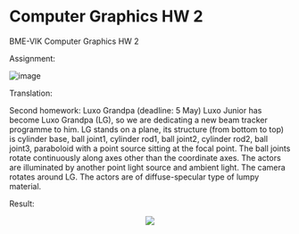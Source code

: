 # Computer Graphics HW 2

BME-VIK Computer Graphics HW 2

Assignment:

![image](https://user-images.githubusercontent.com/79463263/167254712-cf7e20c0-5e36-440c-b6df-5ea90745dbd9.png)

Translation:

Second homework: Luxo Grandpa (deadline: 5 May)
Luxo Junior has become Luxo Grandpa (LG), so we are dedicating a new beam tracker programme to him. LG stands on a plane, its structure (from bottom to top) is cylinder base, ball joint1, cylinder rod1, ball joint2, cylinder rod2, ball joint3, paraboloid with a point source sitting at the focal point. The ball joints rotate continuously along axes other than the coordinate axes. The actors are illuminated by another point light source and ambient light. The camera rotates around LG. The actors are of diffuse-specular type of lumpy material.

Result:

<p align="center">
  <img src="https://user-images.githubusercontent.com/79463263/167254645-3034b5bd-1498-4196-8009-85a59b580ccc.gif" />
</p>

